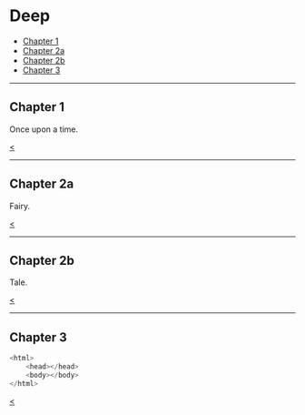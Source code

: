 # Deep

* [Chapter 1](#/1)
* [Chapter 2a](#/2)
* [Chapter 2b](#/2/1)
* [Chapter 3](#/3)

---

## Chapter 1

Once upon a time.

[<](#/)

---

## Chapter 2a

Fairy.

[<](#/)

----

## Chapter 2b

Tale.

[<](#/)

---

## Chapter 3

```javascript
<html>
    <head></head>
    <body></body>
</html>
```

[<](#/)
